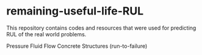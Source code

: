 # remaining-useful-life-RUL
This repository contains codes and resources that were used for predicting RUL of the real world problems. 


Pressure Fluid Flow 
Concrete Structures (run-to-failure)
